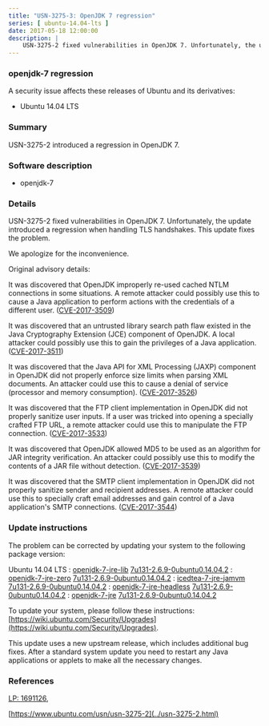 ```yaml
---
title: "USN-3275-3: OpenJDK 7 regression"
series: [ ubuntu-14.04-lts ]
date: 2017-05-18 12:00:00
description: |
    USN-3275-2 fixed vulnerabilities in OpenJDK 7. Unfortunately, the update introduced a regression when handling TLS handshakes. This update fixes the problem.
--- 
```

 
### openjdk-7 regression

A security issue affects these releases of Ubuntu and its derivatives:

* Ubuntu 14.04 LTS

### Summary

USN-3275-2 introduced a regression in OpenJDK 7. 

### Software description

* openjdk-7 

### Details

USN-3275-2 fixed vulnerabilities in OpenJDK 7. Unfortunately, the update introduced a regression when handling TLS handshakes. This update fixes the problem.

We apologize for the inconvenience.

Original advisory details:

 It was discovered that OpenJDK improperly re-used cached NTLM connections in some situations. A remote attacker could possibly use this to cause a Java application to perform actions with the credentials of a different user. ([CVE-2017-3509](http://people.ubuntu.com/~ubuntu-security/cve/CVE-2017-3509))

 It was discovered that an untrusted library search path flaw existed in the Java Cryptography Extension (JCE) component of OpenJDK. A local attacker could possibly use this to gain the privileges of a Java application. ([CVE-2017-3511](http://people.ubuntu.com/~ubuntu-security/cve/CVE-2017-3511))

 It was discovered that the Java API for XML Processing (JAXP) component in OpenJDK did not properly enforce size limits when parsing XML documents. An attacker could use this to cause a denial of service (processor and memory consumption). ([CVE-2017-3526](http://people.ubuntu.com/~ubuntu-security/cve/CVE-2017-3526))

 It was discovered that the FTP client implementation in OpenJDK did not properly sanitize user inputs. If a user was tricked into opening a specially crafted FTP URL, a remote attacker could use this to manipulate the FTP connection. ([CVE-2017-3533](http://people.ubuntu.com/~ubuntu-security/cve/CVE-2017-3533))

 It was discovered that OpenJDK allowed MD5 to be used as an algorithm for JAR integrity verification. An attacker could possibly use this to modify the contents of a JAR file without detection. ([CVE-2017-3539](http://people.ubuntu.com/~ubuntu-security/cve/CVE-2017-3539))

 It was discovered that the SMTP client implementation in OpenJDK did not properly sanitize sender and recipient addresses. A remote attacker could use this to specially craft email addresses and gain control of a Java application&#39;s SMTP connections. ([CVE-2017-3544](http://people.ubuntu.com/~ubuntu-security/cve/CVE-2017-3544)) 

### Update instructions

The problem can be corrected by updating your system to the following package version:

Ubuntu 14.04 LTS
 : [openjdk-7-jre-lib](https://launchpad.net/ubuntu/+source/openjdk-7) <span> [7u131-2.6.9-0ubuntu0.14.04.2](https://launchpad.net/ubuntu/+source/openjdk-7/7u131-2.6.9-0ubuntu0.14.04.2) </span> 
 : [openjdk-7-jre-zero](https://launchpad.net/ubuntu/+source/openjdk-7) <span> [7u131-2.6.9-0ubuntu0.14.04.2](https://launchpad.net/ubuntu/+source/openjdk-7/7u131-2.6.9-0ubuntu0.14.04.2) </span> 
 : [icedtea-7-jre-jamvm](https://launchpad.net/ubuntu/+source/openjdk-7) <span> [7u131-2.6.9-0ubuntu0.14.04.2](https://launchpad.net/ubuntu/+source/openjdk-7/7u131-2.6.9-0ubuntu0.14.04.2) </span> 
 : [openjdk-7-jre-headless](https://launchpad.net/ubuntu/+source/openjdk-7) <span> [7u131-2.6.9-0ubuntu0.14.04.2](https://launchpad.net/ubuntu/+source/openjdk-7/7u131-2.6.9-0ubuntu0.14.04.2) </span> 
 : [openjdk-7-jre](https://launchpad.net/ubuntu/+source/openjdk-7) <span> [7u131-2.6.9-0ubuntu0.14.04.2](https://launchpad.net/ubuntu/+source/openjdk-7/7u131-2.6.9-0ubuntu0.14.04.2) </span> 

To update your system, please follow these instructions: [https://wiki.ubuntu.com/Security/Upgrades](https://wiki.ubuntu.com/Security/Upgrades).

This update uses a new upstream release, which includes additional bug fixes. After a standard system update you need to restart any Java applications or applets to make all the necessary changes. 

### References

 [LP: 1691126](https://launchpad.net/bugs/1691126), 

 [https://www.ubuntu.com/usn/usn-3275-2](../usn-3275-2.html)
 
